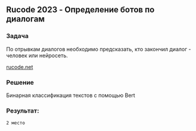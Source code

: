 ## Rucode 2023 - Определение ботов по диалогам

### Задача

По отрывкам диалогов необходимо предсказать, кто закончил диалог - человек или нейросеть.

[rucode.net](https://rucode.net/archive/rucode-start-sezon-2023/)

### Решение

Бинарная классификация текстов с помощью Bert

### Результат:

```
2 место
```